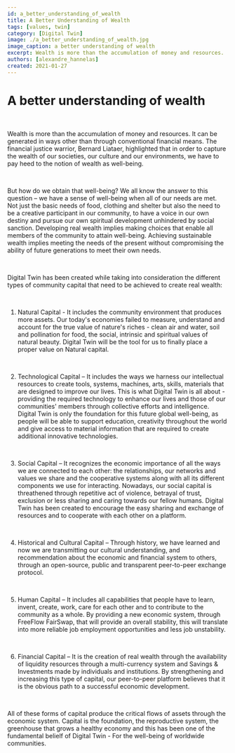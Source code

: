 ```yaml
---
id: a_better_understanding_of_wealth
title: A Better Understanding of Wealth
tags: [values, twin]
category: [Digital Twin]
image: ./a_better_understanding_of_wealth.jpg
image_caption: a better understanding of wealth
excerpt: Wealth is more than the accumulation of money and resources.
authors: [alexandre_hannelas]
created: 2021-01-27
---
```


# A better understanding of wealth 

<br>

Wealth is more than the accumulation of money and resources. It can be generated in ways other than through conventional financial means. The financial justice warrior, Bernard Liataer, highlighted that in order to capture the wealth of our societies, our culture and our environments, we have to pay heed to the notion of wealth as well-being.

<br>

But how do we obtain that well-being? We all know the answer to this question – we have a sense of well-being when all of our needs are met. Not just the basic needs of food, clothing and shelter but also the need to be a creative participant in our community, to have a voice in our own destiny and pursue our own spiritual development unhindered by social sanction. Developing real wealth implies making choices that enable all members of the community to attain well-being. Achieving sustainable wealth implies meeting the needs of the present without compromising the ability of future generations to meet their own needs.

<br>

Digital Twin has been created while taking into consideration the different types of community capital that need to be achieved to create real wealth: 

<br>

1. Natural Capital - It includes the community environment that produces more assets. Our today's economies failed to measure, understand and account for the true value of nature's riches - clean air and water, soil and pollination for food, the social, intrinsic and spiritual values of natural beauty. Digital Twin will be the tool for us to finally place a proper value on Natural capital. 

<br>

2. Technological Capital – It includes the ways we harness our intellectual resources to create tools, systems, machines, arts, skills, materials that are designed to improve our lives. This is what Digital Twin is all about - providing the required technology to enhance our lives and those of our communities' members through collective efforts and intelligence. Digital Twin is only the foundation for this future global well-being, as people will be able to support education, creativity throughout the world and give access to material information that are required to create additional innovative technologies.

<br>

3. Social Capital – It recognizes the economic importance of all the ways we are connected to each other: the relationships, our networks and values we share and the cooperative systems along with all its different components we use for interacting. Nowadays, our social capital is threathened through repetitive act of violence, betrayal of trust, exclusion or less sharing and caring towards our fellow humans. Digital Twin has been created to encourage the easy sharing and exchange of resources and to cooperate with each other on a platform.

<br>

4. Historical and Cultural Capital – Through history, we have learned and now we are transmitting our cultural understanding, and recommendation about the economic and financial system to others, through an open-source, public and transparent peer-to-peer exchange protocol.

<br>

5. Human Capital – It includes all capabilities that people have to learn, invent, create, work, care for each other and to contribute to the community as a whole. By providing a new economic system, through FreeFlow FairSwap, that will provide an overall stability, this will translate into more reliable job employment opportunities and less job unstability. 

<br>

6. Financial Capital – It is the creation of real wealth through the availability of liquidity resources through a multi-currency system and Savings & Investments made by individuals and institutions. By strengthening and increasing this type of capital, our peer-to-peer platform believes that it is the obvious path to a successful economic development.

<br>

All of these forms of capital produce the critical flows of assets through the economic system. Capital is the foundation, the reproductive system, the greenhouse that grows a healthy economy and this has been one of the fundamental belielf of Digital Twin - For the well-being of worldwide communities. 


